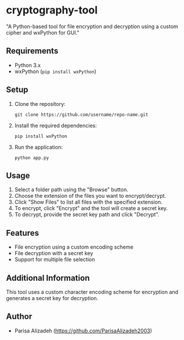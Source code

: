 # cryptography-tool
"A Python-based tool for file encryption and decryption using a custom cipher and wxPython for GUI."

## Requirements
- Python 3.x
- wxPython (`pip install wxPython`)

## Setup
1. Clone the repository:
   ```
   git clone https://github.com/username/repo-name.git
   ```

2. Install the required dependencies:
   ```
   pip install wxPython
   ```

3. Run the application:
   ```
   python app.py
   ```

## Usage
1. Select a folder path using the "Browse" button.
2. Choose the extension of the files you want to encrypt/decrypt.
3. Click "Show Files" to list all files with the specified extension.
4. To encrypt, click "Encrypt" and the tool will create a secret key.
5. To decrypt, provide the secret key path and click "Decrypt".

## Features
- File encryption using a custom encoding scheme
- File decryption with a secret key
- Support for multiple file selection

## Additional Information
This tool uses a custom character encoding scheme for encryption and generates a secret key for decryption.

## Author
- Parisa Alizadeh (https://github.com/ParisaAlizadeh2003)

